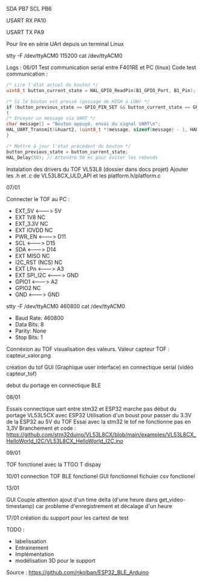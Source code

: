 SDA PB7
SCL PB6

USART RX PA10

USART TX PA9

Pour lire en série UArt depuis un terminal Linux

stty -F /dev/ttyACM0 115200 
cat /dev/ttyACM0

Logs : 
06/01
Test communication serial entre F401RE et PC (linux)
Code test communication :
```c
/* Lire l'état actuel du bouton */
uint8_t button_current_state = HAL_GPIO_ReadPin(B1_GPIO_Port, B1_Pin);

/* Si le bouton est pressé (passage de HIGH à LOW) */
if (button_previous_state == GPIO_PIN_SET && button_current_state == GPIO_PIN_RESET)
{
/* Envoyer un message via UART */
char message[] = "Bouton appuyé, envoi du signal UART\n";
HAL_UART_Transmit(&huart2, (uint8_t *)message, sizeof(message) - 1, HAL_MAX_DELAY);
}

/* Mettre à jour l'état précédent du bouton */
button_previous_state = button_current_state;
HAL_Delay(50); // Attendre 50 ms pour éviter les rebonds
```

Instalation des drivers du TOF VL53L8 (dossier dans docs projet)
Ajouter les .h et .c de VL53L8CX_ULD_API et les platform.h/platform.c

07/01

Connecter le TOF au PC :     
- EXT_5V <---> 5V
- EXT 1V8 NC
- EXT_3.3V NC
- EXT IOVDD NC
- PWR_EN <—--> D11
- SCL <—--> D15
- SDA <—--> D14
- EXT MISO NC
- I2C_RST (NCS) NC
- EXT LPn <—--> A3
- EXT SPI_I2C <--—> GND
- GPIO1 <---> A2
- GPIO2 NC
- GND <—--> GND

stty -F /dev/ttyACM0 460800 
cat /dev/ttyACM0

  - Baud Rate: 460800
  - Data Bits: 8
  - Parity: None
  - Stop Bits: 1

Connéxion au TOF visualisation des valeurs.
Valeur capteur TOF : capteur_valor.png

création du tof GUI (Graphique user interface) en connectique serial (vidéo capteur_tof)

debut du portage en connectique BLE

08/01

Essais connectique uart entre stm32 et ESP32 marche pas 
début du portage VL53L5CX avec ESP32
Utilisation d'un boust pour passer du 3.3V de la ESP32 au 5V du TOF
Essai avec la stm32 le tof ne fonctionne pas en 3,3V
Branchement et code : https://github.com/stm32duino/VL53L8CX/blob/main/examples/VL53L8CX_HelloWorld_I2C/VL53L8CX_HelloWorld_I2C.ino

09/01

TOF fonctionel avec la TTGO T dispay

10/01 
connection TOF BLE fonctionel 
GUI fonctionnel fichuier csv fonctionel

13/01

GUI Couple
attention ajout d'un time delta (d'une heure dans get_video-timestamp) car probleme d'enregistrement et décalage d'un heure

17/01 
création du support pour les cartest de test

TODO : 


 - labelissation
 - Entrainement
 - Implémentation
 - modélisation 3D pour le support


Source : https://github.com/nkolban/ESP32_BLE_Arduino

